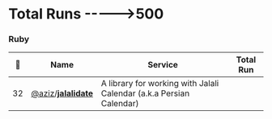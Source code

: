 # Total Runs ----->500





<h3><a name="ruby"></a>Ruby</h3>

:star2: | Name | Service | Total Run
--- | --- | --- | ---
32 | [@aziz](https://github.com/aziz)/[**jalalidate**](https://github.com/aziz/jalalidate) | A library for working with Jalali Calendar (a.k.a Persian Calendar) | 






